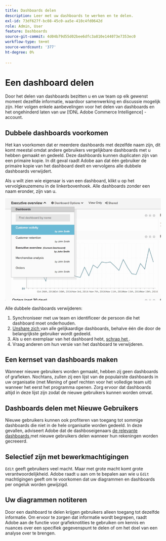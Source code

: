 ```yaml
---
title: Dashboards delen
description: Leer met uw dashboards te werken en te delen.
exl-id: 73df627f-bc08-45c0-aa5e-410c4fd0642d
role: Admin, User
feature: Dashboards
source-git-commit: 4d04b79d55d02bee6dfc3a810e144073e7353ec0
workflow-type: tm+mt
source-wordcount: '377'
ht-degree: 0%

---
```


# Een dashboard delen

Door het delen van dashboards bezitten u en uw team op elk gewenst moment dezelfde informatie, waardoor samenwerking en discussie mogelijk zijn. Hier volgen enkele aanbevelingen voor het delen van dashboards en het ongehinderd laten van uw [!DNL Adobe Commerce Intelligence] -account.

## Dubbele dashboards voorkomen

Het kan voorkomen dat er meerdere dashboards met dezelfde naam zijn, dit komt meestal omdat andere gebruikers vergelijkbare dashboards met u hebben gemaakt en gedeeld. Deze dashboards kunnen duplicaten zijn van een primaire kopie. In dit geval raadt Adobe aan dat één gebruiker de primaire kopie van het dashboard deelt en vervolgens alle dubbele dashboards verwijdert.

Als u wilt zien wie eigenaar is van een dashboard, klikt u op het vervolgkeuzemenu in de linkerbovenhoek. Alle dashboards zonder een naam eronder, zijn van u.

![ de bezitsindicator van het dashboard die schepper en toestemmingen toont ](../../mbi/assets/Dash_ownership.png)

Alle dubbele dashboards verwijderen:

1. Synchroniseer met uw team en identificeer de persoon die het dashboard moet onderhouden.
1. [ Unshare zich ](../data-user/dashboards/leave-dashboard.md) van alle gelijkaardige dashboards, behalve één die door de belangrijkste gebruiker wordt gedeeld.
1. Als u een exemplaar van het dashboard hebt, [ schrap het ](../data-user/dashboards/deleting-dashboard.md).
1. Vraag anderen om hun versie van het dashboard te verwijderen.

## Een kernset van dashboards maken

Wanneer nieuwe gebruikers worden gemaakt, hebben zij geen dashboards of grafieken. Nochtans, zullen zij een lijst van de populairste dashboards in uw organisatie (met Mening of geef rechten voor het volledige team uit) wanneer het eerst het programma openen. Zorg ervoor dat dashboards altijd in deze lijst zijn zodat de nieuwe gebruikers kunnen worden omvat.

## Dashboards delen met Nieuwe Gebruikers

Nieuwe gebruikers kunnen ook profiteren van toegang tot sommige dashboards die niet in de hele organisatie worden gedeeld. In deze gevallen, adviseert Adobe dat de dashboseigenaars [ de relevante dashboards ](../data-user/dashboards/share-dashboard-with-users.md) met nieuwe gebruikers delen wanneer hun rekeningen worden gecreeerd.

## Selectief zijn met bewerkmachtigingen

`Edit` geeft gebruikers veel macht. Maar met grote macht komt grote verantwoordelijkheid. Adobe raadt u aan om te bepalen aan wie u `Edit` machtigingen geeft om te voorkomen dat uw diagrammen en dashboards per ongeluk worden gewijzigd.

## Uw diagrammen notiteren

Door een dashboard te delen krijgen gebruikers alleen toegang tot dezelfde informatie. Om ervoor te zorgen dat informatie wordt begrepen, raadt Adobe aan de functie voor grafieknotities te gebruiken om kennis en nuances over een specifiek gegevenspunt te delen of om het doel van een analyse over te brengen.
